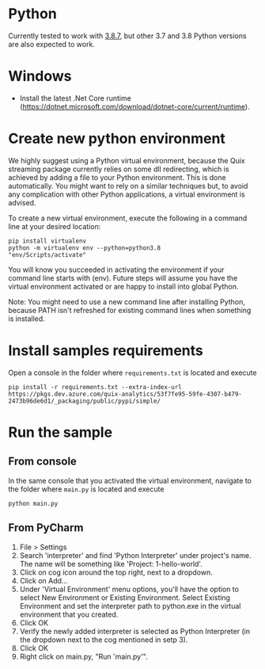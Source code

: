 # Python
Currently tested to work with [3.8.7](https://www.python.org/downloads/release/python-387/), but other 3.7 and 3.8 Python versions are also expected to work.

# Windows
- Install the latest .Net Core runtime (https://dotnet.microsoft.com/download/dotnet-core/current/runtime).


# Create new python environment
We highly suggest using a Python virtual environment, because the Quix streaming package currently relies on some dll redirecting, which is achieved by adding a file to your Python environment. This is done automatically. You might want to rely on a similar techniques but, to avoid any complication with other Python applications, a virtual environment is advised.

To create a new virtual environment, execute the following in a command line at your desired location:
```
pip install virtualenv
python -m virtualenv env --python=python3.8
"env/Scripts/activate"
```
You will know you succeeded in activating the environment if your command line starts with (env). Future steps will assume you have the virtual environment activated or are happy to install into global Python.

Note: You might need to use a new command line after installing Python, because PATH isn't refreshed for existing command lines when something is installed.

# Install samples requirements
Open a console in the folder where `requirements.txt` is located and execute
```
pip install -r requirements.txt --extra-index-url https://pkgs.dev.azure.com/quix-analytics/53f7fe95-59fe-4307-b479-2473b96de6d1/_packaging/public/pypi/simple/
```

# Run the sample
## From console
In the same console that you activated the virtual environment, navigate to the folder where `main.py` is located and execute
```
python main.py
```
## From PyCharm
1) File > Settings
2) Search 'interpreter' and find 'Python Interpreter' under project's name. The name will be something like 'Project: 1-hello-world'.
3) Click on cog icon around the top right, next to a dropdown.
4) Click on Add...
5) Under 'Virtual Environment' menu options, you'll have the option to select New Environment or Existing Environment. Select Existing Environment and set the interpreter path to python.exe in the virtual environment that you created.
6) Click OK
7) Verify the newly added interpreter is selected as Python Interpreter (in the dropdown next to the cog mentioned in setp 3).
8) Click OK
9) Right click on main.py, "Run 'main.py'".